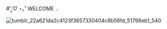 #˚ ༘♡ ⋆｡˚ WELCOME ..
![tumblr_22a621da2c4123f3657330404c8b56fd_51798eb1_540](https://github.com/CHIPCHROM/CHIPCHROM/assets/167219213/e92cae97-420d-446a-9a5e-cf95bdcaf99b)
